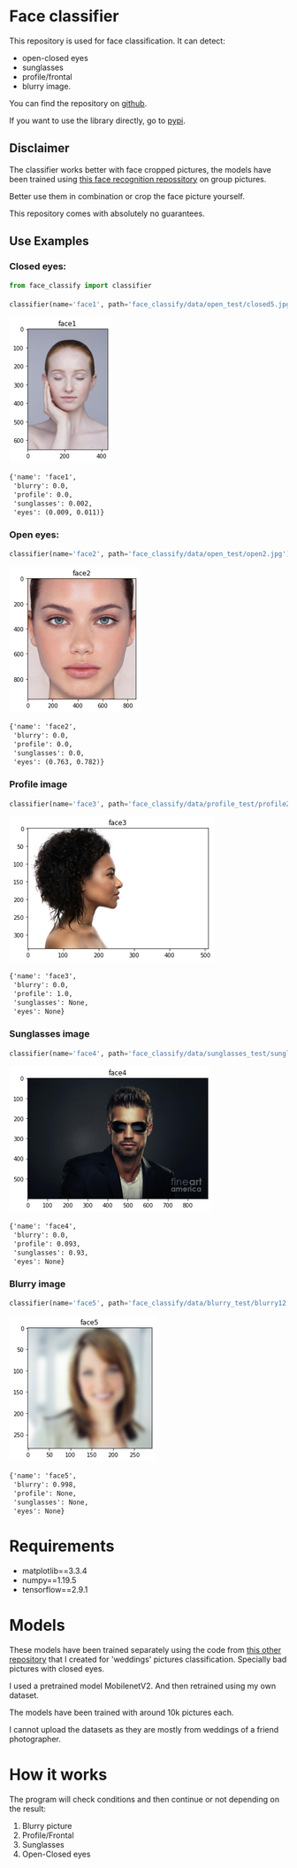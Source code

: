 # Face classifier
This repository is used for face classification. It can detect:

- open-closed eyes
- sunglasses
- profile/frontal
- blurry image.

You can find the repository on [github](https://github.com/jordi-zaragoza/face_classifier).

If you want to use the library directly, go to [pypi](https://pypi.org/project/face-classify).

## Disclaimer
The classifier works better with face cropped pictures, the models have been trained using [this face recognition repossitory](https://pypi.org/project/face-recognition/) on group pictures.

Better use them in combination or crop the face picture yourself.

This repository comes with absolutely no guarantees. 

## Use Examples
### Closed eyes:

```python
from face_classify import classifier

classifier(name='face1', path='face_classify/data/open_test/closed5.jpg')
```

![png](https://github.com/jordi-zaragoza/face_classifier/blob/main/face_classify/data/readme/TRY_IT_2_2.png?raw=true)

    {'name': 'face1',
     'blurry': 0.0,
     'profile': 0.0,
     'sunglasses': 0.002,
     'eyes': (0.009, 0.011)}

### Open eyes:

```python
classifier(name='face2', path='face_classify/data/open_test/open2.jpg')
```

![png](https://github.com/jordi-zaragoza/face_classifier/blob/main/face_classify/data/readme/TRY_IT_3_2.png?raw=true)

    {'name': 'face2',
     'blurry': 0.0,
     'profile': 0.0,
     'sunglasses': 0.0,
     'eyes': (0.763, 0.782)}

### Profile image

```python
classifier(name='face3', path='face_classify/data/profile_test/profile2.jpg')
```

![png](https://github.com/jordi-zaragoza/face_classifier/blob/main/face_classify/data/readme/TRY_IT_4_2.png?raw=true)

    {'name': 'face3',
     'blurry': 0.0,
     'profile': 1.0,
     'sunglasses': None,
     'eyes': None}

### Sunglasses image

```python
classifier(name='face4', path='face_classify/data/sunglasses_test/sunglass1.jpg')
```

![png](https://github.com/jordi-zaragoza/face_classifier/blob/main/face_classify/data/readme/TRY_IT_5_2.png?raw=true)

    {'name': 'face4',
     'blurry': 0.0,
     'profile': 0.093,
     'sunglasses': 0.93,
     'eyes': None}

### Blurry image

```python
classifier(name='face5', path='face_classify/data/blurry_test/blurry12.jpg')
```
![png](https://github.com/jordi-zaragoza/face_classifier/blob/main/face_classify/data/readme/TRY_IT_6_2.png?raw=true)

    {'name': 'face5',
     'blurry': 0.998,
     'profile': None,
     'sunglasses': None,
     'eyes': None}


# Requirements
- matplotlib==3.3.4
- numpy==1.19.5
- tensorflow==2.9.1

# Models
These models have been trained separately using the code from [this other repository](https://github.com/jordi-zaragoza/pictures_classifier) that I created for 'weddings' pictures classification. Specially bad pictures with closed eyes.

I used a pretrained model MobilenetV2. And then retrained using my own dataset.

The models have been trained with around 10k pictures each.

I cannot upload the datasets as they are mostly from weddings of a friend photographer.

# How it works
The program will check conditions and then continue or not depending on the result:
1) Blurry picture
2) Profile/Frontal
3) Sunglasses
4) Open-Closed eyes




    




